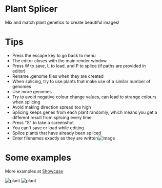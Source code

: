 # Plant Splicer
Mix and match plant genetics to create beautiful images!

# Tips
- Press the escape key to go back to menu
- The editor closes with the main render window
- Press W to save, L to load, and P to splice (if paths are provided in editor)
- Rename .genome files when they are created
- When splicing, try to use plants that make use of a similar number of genomes
- Use more genomes
- Try to avoid negative colour change values, can lead to strange colours when splicing
- Avoid making direction spread too high
- Splicing keeps genes from each plant randomly, which means you get a different result from splicing every time
- Press "S" to take a screenshot
- You can't save or load while editing
- Splice plants that have already been spliced
- Enter filenames exactly as they are written![image](https://github.com/Wurnace/plant_splicer/assets/122387227/2d19391d-eb8d-4c15-a21f-e169a02487fa)


# Some examples
More examples at [Showcase](https://github.com/Wurnace/plant_splicer/tree/Showcase)

![plant](https://github.com/Wurnace/plant_splicer/assets/122387227/5c75d1e8-789b-481d-bafd-8ee127c1e522) ![plant](https://github.com/Wurnace/plant_splicer/assets/122387227/413a2da3-d7f8-4131-999c-ca3af1fb9342)

